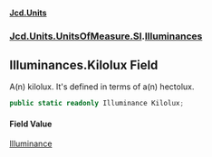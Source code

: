 #### [Jcd.Units](index.md 'index')
### [Jcd.Units.UnitsOfMeasure.SI](Jcd.Units.UnitsOfMeasure.SI.md 'Jcd.Units.UnitsOfMeasure.SI').[Illuminances](Jcd.Units.UnitsOfMeasure.SI.Illuminances.md 'Jcd.Units.UnitsOfMeasure.SI.Illuminances')

## Illuminances.Kilolux Field

A(n) kilolux. It's defined in terms of a(n) hectolux.

```csharp
public static readonly Illuminance Kilolux;
```

#### Field Value
[Illuminance](Jcd.Units.UnitTypes.Illuminance.md 'Jcd.Units.UnitTypes.Illuminance')